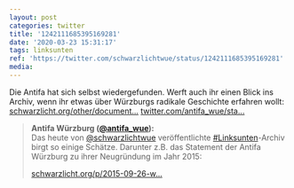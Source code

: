 ```yaml
---
layout: post
categories: twitter
title: '1242111685395169281'
date: '2020-03-23 15:31:17'
tags: linksunten
ref: 'https://twitter.com/schwarzlichtwue/status/1242111685395169281'
media:
---
```

Die Antifa hat sich selbst wiedergefunden. Werft auch ihr einen Blick ins Archiv, wenn ihr etwas über Würzburgs radikale Geschichte erfahren wollt: [schwarzlicht.org/other/document…](https://schwarzlicht.org/other/documents/linksunten/) [twitter.com/antifa_wue/sta…](https://twitter.com/antifa_wue/status/1242111121181589504)
> <b>Antifa Würzburg ([@antifa_wue](https://twitter.com/antifa_wue)):</b>  
>Das heute von [@schwarzlichtwue](https://twitter.com/schwarzlichtwue) veröffentlichte [#Linksunten](/t/linksunten)-Archiv birgt so einige Schätze. Darunter z.B. das Statement der Antifa Würzburg zu ihrer Neugründung im Jahr 2015:  
>  
>[schwarzlicht.org/p/2015-09-26-w…](https://schwarzlicht.org/p/2015-09-26-wu-neugrundung-der-antifa-wurzburg.html)  

